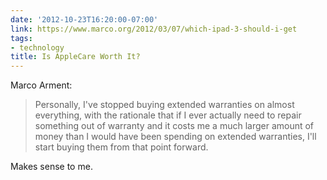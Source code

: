 ```yaml
---
date: '2012-10-23T16:20:00-07:00'
link: https://www.marco.org/2012/03/07/which-ipad-3-should-i-get
tags:
- technology
title: Is AppleCare Worth It?
---
```


Marco Arment:

>Personally, I've stopped buying extended warranties on almost everything, with the rationale that if I ever actually need to repair something out of warranty and it costs me a much larger amount of money than I would have been spending on extended warranties, I'll start buying them from that point forward.

Makes sense to me.
